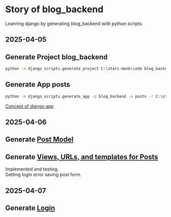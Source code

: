 # Story of blog_backend

Leanring django by generating blog_backend with python scripts.

## 2025-04-05

## Generate Project blog_backend

```sh
python -m django_scripts.generate_project C:\atari-monk\code blog_backend --gitignore-template C:\atari-monk\code\py-scripting\data\django_gitignore.txt
```

## Generate App posts

```sh
python -m django_scripts.generate_app -p blog_backend -a posts -r C:\atari-monk\code\blog_backend
```

[Concept of django app](django_app.md)

## 2025-04-06

## Generate [Post Model](post_model.md)

## Generate [Views, URLs, and templates for Posts](post_views.md)

Implemented and testing.  
Getting login error saving post form.

## 2025-04-07

## Generate [Login](login.md)
